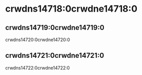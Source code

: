 # crwdns14718:0crwdne14718:0

## crwdns14719:0crwdne14719:0

crwdns14720:0crwdne14720:0

## crwdns14721:0crwdne14721:0

crwdns14722:0crwdne14722:0